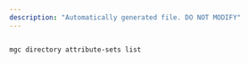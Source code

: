 ```yaml
---
description: "Automatically generated file. DO NOT MODIFY"
---
```


```cli

mgc directory attribute-sets list

```
